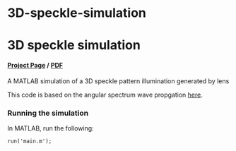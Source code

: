 # 3D-speckle-simulation


# 3D speckle simulation
#### [Project Page](https://www.google.com) / [PDF](https://www.google.com)
A MATLAB simulation of a 3D speckle pattern illumination generated by lens

This code is based on the angular spectrum wave propgation [here](https://www.google.com/search?client=firefox-b-d&ei=NfoOYOmaJ8-dgQbk_oLQBQ&q=fourier+optics+goodman+pdf&oq=fouier+optics&gs_lcp=CgZwc3ktYWIQAxgBMgQIABBHMgQIABBHMgQIABBHMgQIABBHMgQIABBHMgQIABBHMgQIABBHMgQIABBHUABYAGCjGmgAcAF4AIABAIgBAJIBAJgBAKoBB2d3cy13aXrIAQjAAQE&sclient=psy-ab). 


### Running the simulation
In MATLAB, run the following:
```
run('main.m');
```
